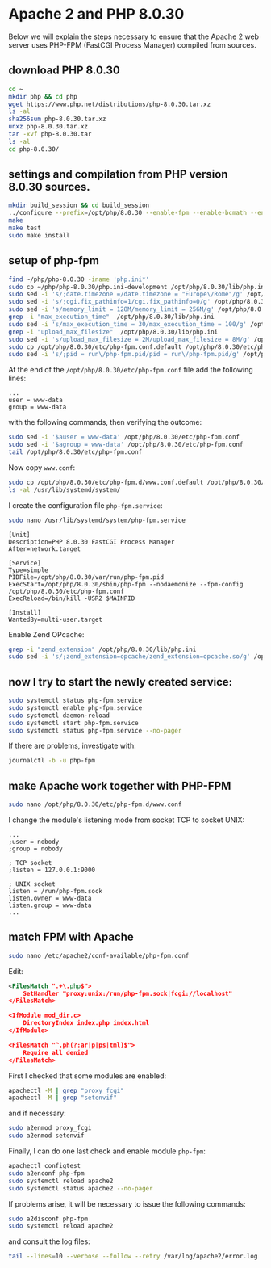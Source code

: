 # Apache 2 and PHP 8.0.30

Below we will explain the steps necessary to ensure that the Apache 2 web server uses PHP-FPM (FastCGI Process Manager) compiled from sources.

## download PHP 8.0.30

```bash
cd ~
mkdir php && cd php
wget https://www.php.net/distributions/php-8.0.30.tar.xz
ls -al
sha256sum php-8.0.30.tar.xz
unxz php-8.0.30.tar.xz
tar -xvf php-8.0.30.tar
ls -al
cd php-8.0.30/
```

## settings and compilation from PHP version 8.0.30 sources.

```bash
mkdir build_session && cd build_session
../configure --prefix=/opt/php/8.0.30 --enable-fpm --enable-bcmath --enable-opcache --enable-ftp --with-openssl-dir=/opt/openssl/1.1.1w --disable-cgi --enable-mbstring --with-curl --with-mysqli --with-pdo-mysql --enable-intl --with-zlib --with-bz2 --enable-gd --with-jpeg --with-gettext --with-gmp --with-xsl --enable-zts --enable-gcov --enable-debug
make
make test
sudo make install
```

## setup of php-fpm

```bash
find ~/php/php-8.0.30 -iname 'php.ini*'
sudo cp ~/php/php-8.0.30/php.ini-development /opt/php/8.0.30/lib/php.ini
sudo sed -i 's/;date.timezone =/date.timezone = "Europe\/Rome"/g' /opt/php/8.0.30/lib/php.ini
sudo sed -i 's/;cgi.fix_pathinfo=1/cgi.fix_pathinfo=0/g' /opt/php/8.0.30/lib/php.ini
sudo sed -i 's/memory_limit = 128M/memory_limit = 256M/g' /opt/php/8.0.30/lib/php.ini
grep -i "max_execution_time"  /opt/php/8.0.30/lib/php.ini
sudo sed -i 's/max_execution_time = 30/max_execution_time = 100/g' /opt/php/8.0.30/lib/php.ini
grep -i "upload_max_filesize"  /opt/php/8.0.30/lib/php.ini
sudo sed -i 's/upload_max_filesize = 2M/upload_max_filesize = 8M/g' /opt/php/8.0.30/lib/php.ini
sudo cp /opt/php/8.0.30/etc/php-fpm.conf.default /opt/php/8.0.30/etc/php-fpm.conf
sudo sed -i 's/;pid = run\/php-fpm.pid/pid = run\/php-fpm.pid/g' /opt/php/8.0.30/etc/php-fpm.conf
```

At the end of the `/opt/php/8.0.30/etc/php-fpm.conf` file add the following lines:

```text
...
user = www-data
group = www-data
```

with the following commands, then verifying the outcome:

```bash
sudo sed -i '$auser = www-data' /opt/php/8.0.30/etc/php-fpm.conf
sudo sed -i '$agroup = www-data' /opt/php/8.0.30/etc/php-fpm.conf
tail /opt/php/8.0.30/etc/php-fpm.conf
```

Now copy `www.conf`:

```bash
sudo cp /opt/php/8.0.30/etc/php-fpm.d/www.conf.default /opt/php/8.0.30/etc/php-fpm.d/www.conf
ls -al /usr/lib/systemd/system/
```

I create the configuration file `php-fpm.service`:

```bash
sudo nano /usr/lib/systemd/system/php-fpm.service
```

```text
[Unit]
Description=PHP 8.0.30 FastCGI Process Manager
After=network.target

[Service]
Type=simple
PIDFile=/opt/php/8.0.30/var/run/php-fpm.pid
ExecStart=/opt/php/8.0.30/sbin/php-fpm --nodaemonize --fpm-config /opt/php/8.0.30/etc/php-fpm.conf
ExecReload=/bin/kill -USR2 $MAINPID

[Install]
WantedBy=multi-user.target
```

Enable Zend OPcache:

```bash
grep -i "zend_extension" /opt/php/8.0.30/lib/php.ini
sudo sed -i 's/;zend_extension=opcache/zend_extension=opcache.so/g' /opt/php/8.0.30/lib/php.ini
```

## now I try to start the newly created service:

```bash
sudo systemctl status php-fpm.service
sudo systemctl enable php-fpm.service
sudo systemctl daemon-reload
sudo systemctl start php-fpm.service
sudo systemctl status php-fpm.service --no-pager
```

If there are problems, investigate with:

```bash
journalctl -b -u php-fpm
```

## make Apache work together with PHP-FPM

```bash
sudo nano /opt/php/8.0.30/etc/php-fpm.d/www.conf
```

I change the module's listening mode from socket TCP to socket UNIX:

```text
...
;user = nobody
;group = nobody

; TCP socket
;listen = 127.0.0.1:9000

; UNIX socket
listen = /run/php-fpm.sock
listen.owner = www-data
listen.group = www-data
...
```

## match FPM with Apache

```bash
sudo nano /etc/apache2/conf-available/php-fpm.conf
```

Edit:

```xml
<FilesMatch ".+\.php$">
    SetHandler "proxy:unix:/run/php-fpm.sock|fcgi://localhost"
</FilesMatch>

<IfModule mod_dir.c>
    DirectoryIndex index.php index.html
</IfModule>

<FilesMatch "^.ph(?:ar|p|ps|tml)$">
    Require all denied
</FilesMatch>
```

First I checked that some modules are enabled:

```bash
apachectl -M | grep "proxy_fcgi"
apachectl -M | grep "setenvif"
```

and if necessary:

```bash
sudo a2enmod proxy_fcgi
sudo a2enmod setenvif
```

Finally, I can do one last check and enable module `php-fpm`:

```bash
apachectl configtest
sudo a2enconf php-fpm
sudo systemctl reload apache2
sudo systemctl status apache2 --no-pager
```

If problems arise, it will be necessary to issue the following commands: 

```bash
sudo a2disconf php-fpm
sudo systemctl reload apache2
```

and consult the log files:

```bash
tail --lines=10 --verbose --follow --retry /var/log/apache2/error.log
```
